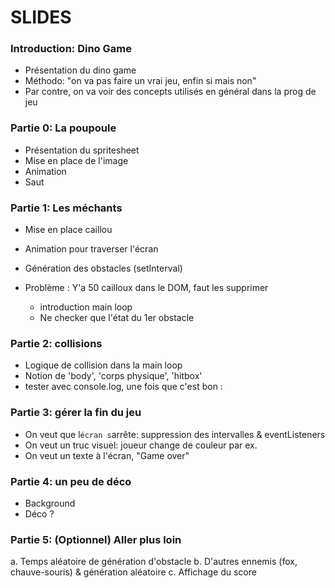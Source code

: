 # SLIDES

### Introduction: Dino Game

- Présentation du dino game
- Méthodo: "on va pas faire un vrai jeu, enfin si mais non"
- Par contre, on va voir des concepts utilisés en général dans la prog de jeu

### Partie 0: La poupoule

- Présentation du spritesheet
- Mise en place de l'image
- Animation
- Saut

### Partie 1: Les méchants

- Mise en place caillou
- Animation pour traverser l'écran
- Génération des obstacles (setInterval)

- Problème : Y'a 50 cailloux dans le DOM, faut les supprimer
    - introduction main loop
    - Ne checker que l'état du 1er obstacle

### Partie 2: collisions

- Logique de collision dans la main loop
- Notion de 'body', 'corps physique', 'hitbox'
- tester avec console.log, une fois que c'est bon :

### Partie 3: gérer la fin du jeu

- On veut que l`écran s`arrête: suppression des intervalles & eventListeners
- On veut un truc visuel: joueur change de couleur par ex.
- On veut un texte à l'écran, "Game over"

### Partie 4: un peu de déco

- Background
- Déco ?

### Partie 5: (Optionnel) Aller plus loin

a. Temps aléatoire de génération d'obstacle
b. D'autres ennemis (fox, chauve-souris) & génération aléatoire
c. Affichage du score
